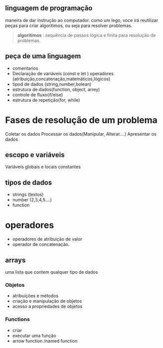 ## linguagem de programação
maneira de dar instrução ao computador.
como um lego, voce irá reutilizar peças para criar algoritimos, ou seja para resolver problemas.

> **algoritimos** : sequência de passos lógica e finita para resolução de problemas.

## peça de uma linguagem
- comentarios
- Declaração de variáveis (const e let )
 operadores (atribuição,concatenação,matemáticos,lógicos)
- tipod de dados (string,number,bolean)
- estrutura de dados(function, object, arrey)
- controle de fluxo(if/else)
- estrutura de repetição(for, while)

# Fases de resolução de um problema
Coletar os dados
Processar os dados(Manipular, Alterar....)
Apresentar os dados

## escopo e variáveis
Variáveis globais e locais
constantes

## tipos de dados
- strings (textos)
- number (2,3,4,5....)
- function 

# operadores
- operadores de atribuição de valor
- operador de concatenação.

## arrays
uma lista que contem qualquer tipo de dados

### Objetos
- atribuições e métodos
- criação e manipulação de objetos
- acesso a propriedades de objetos

### Functions 
- criar
- executar uma função
- arrow function /named function
